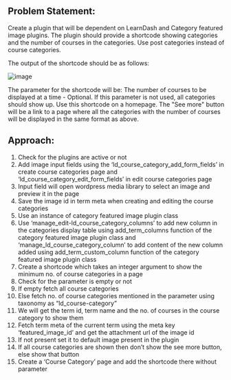 ## Problem Statement:

Create a plugin that will be dependent on LearnDash and Category featured image plugins. The plugin should provide a shortcode showing categories and the number of courses in the categories. Use post categories instead of course categories.

The output of the shortcode should be as follows:

![image](https://github.com/arkaprrava-wisdmlabs/task_3/assets/123532079/337a9793-15c3-48b3-b0d5-fbbfdfaccdb2)

The parameter for the shortcode will be:
The number of courses to be displayed at a time - Optional. If this parameter is not used, all categories should show up.
Use this shortcode on a homepage. The "See more" button will be a link to a page where all the categories with the number of courses will be displayed in the same format as above.


## Approach:

1. Check for the plugins are active or not
2. Add image input fields using the ‘ld_course_category_add_form_fields’ in create course categories page and ‘ld_course_category_edit_form_fields’ in edit course categories page
3. Input field will open wordpress media library to select an image and preview it in the page
4. Save the image id in term meta when creating and editing the course categories
5. Use an instance of category featured image plugin class
6. Use ‘manage_edit-ld_course_category_columns’ to add new column in the categories display table using add_term_columns function of the category featured image plugin class and ‘manage_ld_course_category_column’ to add content of the new column added using add_term_custom_column function of the category featured image plugin class 
7. Create a shortcode which takes an integer argument to show the minimum no. of course categories in a page
8. Check for the parameter is empty or not 
9. If empty fetch all course categories
10. Else fetch no. of course categories mentioned in the parameter using taxonomy as “ld_course-category”
11. We will get the term id, term name and the no. of courses in the course category to show them
12. Fetch term meta of the current term using the meta key ‘featured_image_id’ and get the attachment url of the image id
13. If not present set it to default image present in the plugin
14. If all course categories are shown then don’t show the see more button, else show that button
15. Create a ‘Course Category’ page and add the shortcode there without parameter


